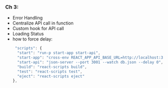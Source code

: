 ### Ch 3:
* Error Handling <error boundary>
* Centralize API call in function
* Custom hook for API call
* Loading Status
* how to force delay:
  ```javascript
   "scripts": {
    "start": "run-p start-app start-api",
    "start-app": "cross-env REACT_APP_API_BASE_URL=http://localhost:3001/ react-scripts start",
    "start-api": "json-server --port 3001 --watch db.json --delay 0", /* change delay to larger number to fake delay */
    "build": "react-scripts build",
    "test": "react-scripts test",
    "eject": "react-scripts eject"
  },
  ```
  
